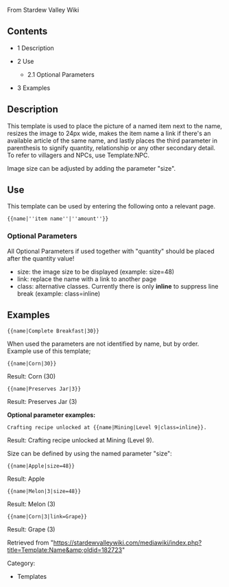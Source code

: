 From Stardew Valley Wiki

## Contents

- 1 Description
- 2 Use
  
  - 2.1 Optional Parameters
- 3 Examples

## Description

This template is used to place the picture of a named item next to the name, resizes the image to 24px wide, makes the item name a link if there's an available article of the same name, and lastly places the third parameter in parenthesis to signify quantity, relationship or any other secondary detail. To refer to villagers and NPCs, use Template:NPC.

Image size can be adjusted by adding the parameter "size".

## Use

This template can be used by entering the following onto a relevant page.

```
{{name|''item name''|''amount''}}
```

### Optional Parameters

All Optional Parameters if used together with "quantity" should be placed after the quantity value!

- size: the image size to be displayed (example: size=48)
- link: replace the name with a link to another page
- class: alternative classes. Currently there is only **inline** to suppress line break (example: class=inline)

## Examples

```
{{name|Complete Breakfast|30}}
```

When used the parameters are not identified by name, but by order. Example use of this template;

```
{{name|Corn|30}}
```

Result: Corn (30)

```
{{name|Preserves Jar|3}}
```

Result: Preserves Jar (3)

**Optional parameter examples:**

```
Crafting recipe unlocked at {{name|Mining|Level 9|class=inline}}.
```

Result: Crafting recipe unlocked at Mining (Level 9).

Size can be defined by using the named parameter "size":

```
{{name|Apple|size=48}}
```

Result: Apple

```
{{name|Melon|3|size=48}}
```

Result: Melon (3)

```
{{name|Corn|3|link=Grape}}
```

Result: Grape (3)

Retrieved from "https://stardewvalleywiki.com/mediawiki/index.php?title=Template:Name&amp;oldid=182723"

Category:

- Templates
